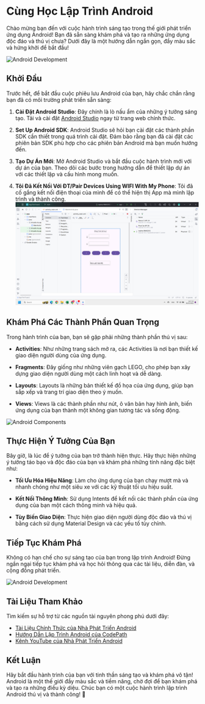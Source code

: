 # Cùng Học Lập Trình Android

Chào mừng bạn đến với cuộc hành trình sáng tạo trong thế giới phát triển ứng dụng Android! Bạn đã sẵn sàng khám phá và tạo ra những ứng dụng độc đáo và thú vị chưa? Dưới đây là một hướng dẫn ngắn gọn, đầy màu sắc và hứng khởi để bắt đầu!

![Android Development](https://www.naijatechguide.com/wp-content/uploads/2018/06/Android-app-development.jpg)

## Khởi Đầu

Trước hết, để bắt đầu cuộc phiêu lưu Android của bạn, hãy chắc chắn rằng bạn đã có môi trường phát triển sẵn sàng:

1. **Cài Đặt Android Studio**: Đây chính là lò nấu ẩm của những ý tưởng sáng tạo. Tải và cài đặt [Android Studio](https://developer.android.com/studio) ngay từ trang web chính thức.

2. **Set Up Android SDK**: Android Studio sẽ hỏi bạn cài đặt các thành phần SDK cần thiết trong quá trình cài đặt. Đảm bảo rằng bạn đã cài đặt các phiên bản SDK phù hợp cho các phiên bản Android mà bạn muốn hướng đến.

3. **Tạo Dự Án Mới**: Mở Android Studio và bắt đầu cuộc hành trình mới với dự án của bạn. Theo dõi các bước trong hướng dẫn để thiết lập dự án với các thiết lập và cấu hình mong muốn.
4. **Tôi Đã Kết Nối Với ĐT/Pair Devices Using WIFI With My Phone**: Tôi đã cố gắng kết nối điện thoại của mình để có thể hiện thị App mà mình lập trình và thành công.
![Ảnh Mô Tả](img/Android.png)

## Khám Phá Các Thành Phần Quan Trọng

Trong hành trình của bạn, bạn sẽ gặp phải những thành phần thú vị sau:

- **Activities**: Như những trang sách mở ra, các Activities là nơi bạn thiết kế giao diện người dùng của ứng dụng.

- **Fragments**: Đây giống như những viên gạch LEGO, cho phép bạn xây dựng giao diện người dùng một cách linh hoạt và dễ dàng.

- **Layouts**: Layouts là những bản thiết kế đồ họa của ứng dụng, giúp bạn sắp xếp và trang trí giao diện theo ý muốn.

- **Views**: Views là các thành phần như nút, ô văn bản hay hình ảnh, biến ứng dụng của bạn thành một không gian tương tác và sống động.

![Android Components](https://i.ytimg.com/vi/m6i-m4c6I64/maxresdefault.jpg)

## Thực Hiện Ý Tưởng Của Bạn

Bây giờ, là lúc để ý tưởng của bạn trở thành hiện thực. Hãy thực hiện những ý tưởng táo bạo và độc đáo của bạn và khám phá những tính năng đặc biệt như:

- **Tối Ưu Hóa Hiệu Năng**: Làm cho ứng dụng của bạn chạy mượt mà và nhanh chóng như một siêu xe với các kỹ thuật tối ưu hiệu suất.

- **Kết Nối Thông Minh**: Sử dụng Intents để kết nối các thành phần của ứng dụng của bạn một cách thông minh và hiệu quả.

- **Tùy Biến Giao Diện**: Thực hiện giao diện người dùng độc đáo và thú vị bằng cách sử dụng Material Design và các yếu tố tùy chỉnh.

## Tiếp Tục Khám Phá

Không có hạn chế cho sự sáng tạo của bạn trong lập trình Android! Đừng ngần ngại tiếp tục khám phá và học hỏi thông qua các tài liệu, diễn đàn, và cộng đồng phát triển.

![Android Development](https://th.bing.com/th/id/R.666124d0f410bbf991719d0ac6fae771?rik=NBG%2f9Bt6V0Gkgw&riu=http%3a%2f%2fwww.schoolofit.edu.np%2fimages%2fcourse%2f5887_android-development.jpg&ehk=mKUlr%2fz%2f71iO%2fCpNw9bftWc3QP9zPyNhgpyxDqtPWAE%3d&risl=&pid=ImgRaw&r=0)

## Tài Liệu Tham Khảo

Tìm kiếm sự hỗ trợ từ các nguồn tài nguyên phong phú dưới đây:

- [Tài Liệu Chính Thức của Nhà Phát Triển Android](https://developer.android.com/docs)
- [Hướng Dẫn Lập Trình Android của CodePath](https://guides.codepath.com/android)
- [Kênh YouTube của Nhà Phát Triển Android](https://www.youtube.com/user/androiddevelopers)

## Kết Luận

Hãy bắt đầu hành trình của bạn với tinh thần sáng tạo và khám phá vô tận! Android là một thế giới đầy màu sắc và tiềm năng, chờ đợi để bạn khám phá và tạo ra những điều kỳ diệu. Chúc bạn có một cuộc hành trình lập trình Android thú vị và thành công! 🚀
